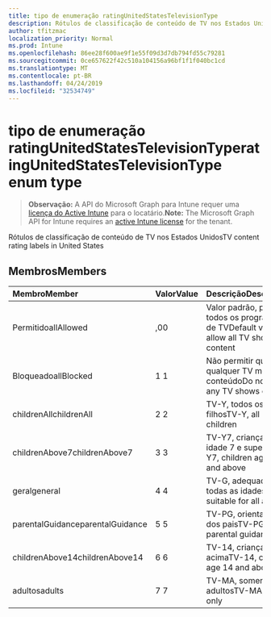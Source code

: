 ```yaml
---
title: tipo de enumeração ratingUnitedStatesTelevisionType
description: Rótulos de classificação de conteúdo de TV nos Estados Unidos
author: tfitzmac
localization_priority: Normal
ms.prod: Intune
ms.openlocfilehash: 86ee28f600ae9f1e55f09d3d7db794fd55c79281
ms.sourcegitcommit: 0ce657622f42c510a104156a96bf1f1f040bc1cd
ms.translationtype: MT
ms.contentlocale: pt-BR
ms.lasthandoff: 04/24/2019
ms.locfileid: "32534749"
---
```

# <a name="ratingunitedstatestelevisiontype-enum-type"></a><span data-ttu-id="c18ba-103">tipo de enumeração ratingUnitedStatesTelevisionType</span><span class="sxs-lookup"><span data-stu-id="c18ba-103">ratingUnitedStatesTelevisionType enum type</span></span>

> <span data-ttu-id="c18ba-104">**Observação:** A API do Microsoft Graph para Intune requer uma [licença do Active Intune](https://go.microsoft.com/fwlink/?linkid=839381) para o locatário.</span><span class="sxs-lookup"><span data-stu-id="c18ba-104">**Note:** The Microsoft Graph API for Intune requires an [active Intune license](https://go.microsoft.com/fwlink/?linkid=839381) for the tenant.</span></span>

<span data-ttu-id="c18ba-105">Rótulos de classificação de conteúdo de TV nos Estados Unidos</span><span class="sxs-lookup"><span data-stu-id="c18ba-105">TV content rating labels in United States</span></span>

## <a name="members"></a><span data-ttu-id="c18ba-106">Membros</span><span class="sxs-lookup"><span data-stu-id="c18ba-106">Members</span></span>
|<span data-ttu-id="c18ba-107">Membro</span><span class="sxs-lookup"><span data-stu-id="c18ba-107">Member</span></span>|<span data-ttu-id="c18ba-108">Valor</span><span class="sxs-lookup"><span data-stu-id="c18ba-108">Value</span></span>|<span data-ttu-id="c18ba-109">Descrição</span><span class="sxs-lookup"><span data-stu-id="c18ba-109">Description</span></span>|
|:---|:---|:---|
|<span data-ttu-id="c18ba-110">Permitido</span><span class="sxs-lookup"><span data-stu-id="c18ba-110">allAllowed</span></span>|<span data-ttu-id="c18ba-111">,0</span><span class="sxs-lookup"><span data-stu-id="c18ba-111">0</span></span>|<span data-ttu-id="c18ba-112">Valor padrão, permitir todos os programas de TV</span><span class="sxs-lookup"><span data-stu-id="c18ba-112">Default value, allow all TV shows content</span></span>|
|<span data-ttu-id="c18ba-113">Bloqueado</span><span class="sxs-lookup"><span data-stu-id="c18ba-113">allBlocked</span></span>|<span data-ttu-id="c18ba-114">1 </span><span class="sxs-lookup"><span data-stu-id="c18ba-114">1</span></span>|<span data-ttu-id="c18ba-115">Não permitir que qualquer TV mostre conteúdo</span><span class="sxs-lookup"><span data-stu-id="c18ba-115">Do not allow any TV shows content</span></span>|
|<span data-ttu-id="c18ba-116">childrenAll</span><span class="sxs-lookup"><span data-stu-id="c18ba-116">childrenAll</span></span>|<span data-ttu-id="c18ba-117">2 </span><span class="sxs-lookup"><span data-stu-id="c18ba-117">2</span></span>|<span data-ttu-id="c18ba-118">TV-Y, todos os filhos</span><span class="sxs-lookup"><span data-stu-id="c18ba-118">TV-Y, all children</span></span>|
|<span data-ttu-id="c18ba-119">childrenAbove7</span><span class="sxs-lookup"><span data-stu-id="c18ba-119">childrenAbove7</span></span>|<span data-ttu-id="c18ba-120">3 </span><span class="sxs-lookup"><span data-stu-id="c18ba-120">3</span></span>|<span data-ttu-id="c18ba-121">TV-Y7, crianças da idade 7 e superior</span><span class="sxs-lookup"><span data-stu-id="c18ba-121">TV-Y7, children age 7 and above</span></span>|
|<span data-ttu-id="c18ba-122">geral</span><span class="sxs-lookup"><span data-stu-id="c18ba-122">general</span></span>|<span data-ttu-id="c18ba-123">4 </span><span class="sxs-lookup"><span data-stu-id="c18ba-123">4</span></span>|<span data-ttu-id="c18ba-124">TV-G, adequada para todas as idades</span><span class="sxs-lookup"><span data-stu-id="c18ba-124">TV-G, suitable for all ages</span></span>|
|<span data-ttu-id="c18ba-125">parentalGuidance</span><span class="sxs-lookup"><span data-stu-id="c18ba-125">parentalGuidance</span></span>|<span data-ttu-id="c18ba-126">5 </span><span class="sxs-lookup"><span data-stu-id="c18ba-126">5</span></span>|<span data-ttu-id="c18ba-127">TV-PG, orientação dos pais</span><span class="sxs-lookup"><span data-stu-id="c18ba-127">TV-PG, parental guidance</span></span>|
|<span data-ttu-id="c18ba-128">childrenAbove14</span><span class="sxs-lookup"><span data-stu-id="c18ba-128">childrenAbove14</span></span>|<span data-ttu-id="c18ba-129">6 </span><span class="sxs-lookup"><span data-stu-id="c18ba-129">6</span></span>|<span data-ttu-id="c18ba-130">TV-14, crianças 14 e acima</span><span class="sxs-lookup"><span data-stu-id="c18ba-130">TV-14, children age 14 and above</span></span>|
|<span data-ttu-id="c18ba-131">adultos</span><span class="sxs-lookup"><span data-stu-id="c18ba-131">adults</span></span>|<span data-ttu-id="c18ba-132">7 </span><span class="sxs-lookup"><span data-stu-id="c18ba-132">7</span></span>|<span data-ttu-id="c18ba-133">TV-MA, somente adultos</span><span class="sxs-lookup"><span data-stu-id="c18ba-133">TV-MA, adults only</span></span>|



